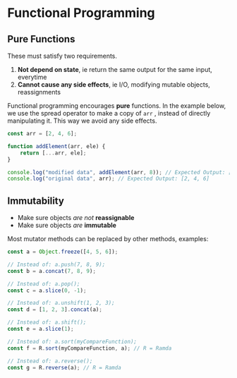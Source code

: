 # Functional Programming

## Pure Functions

These must satisfy two requirements.

1. **Not depend on state**, ie return the same output for the same input, everytime
2. **Cannot cause any side effects**, ie I/O, modifying mutable objects, reassignments

Functional programming encourages **pure** functions. In the example below, we use the spread operator to make a copy of `arr` , instead of directly manipulating it. This way we avoid any side effects.

```javascript
const arr = [2, 4, 6];

function addElement(arr, ele) {
    return [...arr, ele];
}

console.log("modified data", addElement(arr, 8)); // Expected Output: [2, 4, 6, 8]
console.log("original data", arr); // Expected Output: [2, 4, 6]
```

## Immutability

- Make sure objects *are not* **reassignable**
- Make sure objects *are* **immutable**

Most mutator methods can be replaced by other methods, examples:

```javascript
const a = Object.freeze([4, 5, 6]);

// Instead of: a.push(7, 8, 9);
const b = a.concat(7, 8, 9);

// Instead of: a.pop();
const c = a.slice(0, -1);

// Instead of: a.unshift(1, 2, 3);
const d = [1, 2, 3].concat(a);

// Instead of: a.shift();
const e = a.slice(1);

// Instead of: a.sort(myCompareFunction);
const f = R.sort(myCompareFunction, a); // R = Ramda

// Instead of: a.reverse();
const g = R.reverse(a); // R = Ramda 
```
